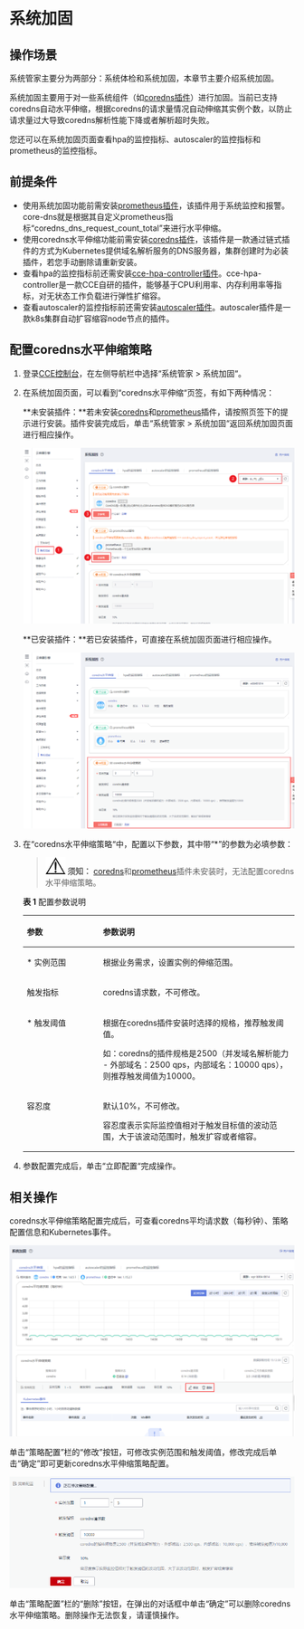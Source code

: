 # 系统加固<a name="cce_01_0219"></a>

## 操作场景<a name="section1874414162512"></a>

系统管家主要分为两部分：系统体检和系统加固，本章节主要介绍系统加固。

系统加固主要用于对一些系统组件（如[coredns插件](CoreDNS（系统资源插件-必装）.md)）进行加固。当前已支持coredns自动水平伸缩，根据coredns的请求量情况自动伸缩其实例个数，以防止请求量过大导致coredns解析性能下降或者解析超时失败。

您还可以在系统加固页面查看hpa的监控指标、autoscaler的监控指标和prometheus的监控指标。

## 前提条件<a name="section168785975413"></a>

-   使用系统加固功能前需安装[prometheus插件](prometheus.md)，该插件用于系统监控和报警。core-dns就是根据其自定义prometheus指标“coredns\_dns\_request\_count\_total”来进行水平伸缩。
-   使用coredns水平伸缩功能前需安装[coredns插件](CoreDNS（系统资源插件-必装）.md)，该插件是一款通过链式插件的方式为Kubernetes提供域名解析服务的DNS服务器，集群创建时为必装插件，若您手动删除请重新安装。
-   查看hpa的监控指标前还需安装[cce-hpa-controller插件](cce-hpa-controller.md)。cce-hpa-controller是一款CCE自研的插件，能够基于CPU利用率、内存利用率等指标，对无状态工作负载进行弹性扩缩容。
-   查看autoscaler的监控指标前还需安装[autoscaler插件](autoscaler.md)。autoscaler插件是一款k8s集群自动扩容缩容node节点的插件。

## 配置coredns水平伸缩策略<a name="section6769155152511"></a>

1.  登录[CCE控制台](https://console.huaweicloud.com/cce2.0/?utm_source=helpcenter)，在左侧导航栏中选择“系统管家  \>  系统加固“。
2.  在系统加固页面，可以看到“coredns水平伸缩“页签，有如下两种情况：

    **未安装插件：**若未安装[coredns](CoreDNS（系统资源插件-必装）.md)和[prometheus](prometheus.md)插件，请按照页签下的提示进行安装。插件安装完成后，单击“系统管家  \>  系统加固“返回系统加固页面进行相应操作。

    ![](figures/unnaming.png)

    **已安装插件：**若已安装插件，可直接在系统加固页面进行相应操作。

    ![](figures/unnaming-(1).png)

3.  在“coredns水平伸缩策略“中，配置以下参数，其中带“\*”的参数为必填参数：

    >![](public_sys-resources/icon-notice.gif) **须知：** 
    >[coredns](CoreDNS（系统资源插件-必装）.md)和[prometheus](prometheus.md)插件未安装时，无法配置coredns水平伸缩策略。

    **表 1**  配置参数说明

    <a name="table16321825732"></a>
    <table><thead align="left"><tr id="row173212251235"><th class="cellrowborder" valign="top" width="28.000000000000004%" id="mcps1.2.3.1.1"><p id="p43211725338"><a name="p43211725338"></a><a name="p43211725338"></a>参数</p>
    </th>
    <th class="cellrowborder" valign="top" width="72%" id="mcps1.2.3.1.2"><p id="p0322102516320"><a name="p0322102516320"></a><a name="p0322102516320"></a>参数说明</p>
    </th>
    </tr>
    </thead>
    <tbody><tr id="row163229255313"><td class="cellrowborder" valign="top" width="28.000000000000004%" headers="mcps1.2.3.1.1 "><p id="p1232219251339"><a name="p1232219251339"></a><a name="p1232219251339"></a>* 实例范围</p>
    </td>
    <td class="cellrowborder" valign="top" width="72%" headers="mcps1.2.3.1.2 "><p id="p173227259312"><a name="p173227259312"></a><a name="p173227259312"></a>根据业务需求，设置实例的伸缩范围。</p>
    </td>
    </tr>
    <tr id="row6334727910"><td class="cellrowborder" valign="top" width="28.000000000000004%" headers="mcps1.2.3.1.1 "><p id="p233592498"><a name="p233592498"></a><a name="p233592498"></a>触发指标</p>
    </td>
    <td class="cellrowborder" valign="top" width="72%" headers="mcps1.2.3.1.2 "><p id="p93701640145120"><a name="p93701640145120"></a><a name="p93701640145120"></a>coredns请求数，不可修改。</p>
    </td>
    </tr>
    <tr id="row111551253912"><td class="cellrowborder" valign="top" width="28.000000000000004%" headers="mcps1.2.3.1.1 "><p id="p51551451293"><a name="p51551451293"></a><a name="p51551451293"></a>* 触发阈值</p>
    </td>
    <td class="cellrowborder" valign="top" width="72%" headers="mcps1.2.3.1.2 "><p id="p673095382011"><a name="p673095382011"></a><a name="p673095382011"></a>根据在coredns插件安装时选择的规格，推荐触发阈值。</p>
    <p id="p1437014065110"><a name="p1437014065110"></a><a name="p1437014065110"></a>如：coredns的插件规格是2500（并发域名解析能力 - 外部域名：2500 qps，内部域名：10000 qps），则推荐触发阈值为10000。</p>
    </td>
    </tr>
    <tr id="row1535723154615"><td class="cellrowborder" valign="top" width="28.000000000000004%" headers="mcps1.2.3.1.1 "><p id="p83591731124620"><a name="p83591731124620"></a><a name="p83591731124620"></a>容忍度</p>
    </td>
    <td class="cellrowborder" valign="top" width="72%" headers="mcps1.2.3.1.2 "><p id="p1736012314462"><a name="p1736012314462"></a><a name="p1736012314462"></a>默认10%，不可修改。</p>
    <p id="p141279460533"><a name="p141279460533"></a><a name="p141279460533"></a>容忍度表示实际监控值相对于触发目标值的波动范围，大于该波动范围时，触发扩容或者缩容。</p>
    </td>
    </tr>
    </tbody>
    </table>

4.  参数配置完成后，单击“立即配置“完成操作。

## 相关操作<a name="section56261087190"></a>

coredns水平伸缩策略配置完成后，可查看coredns平均请求数（每秒钟）、策略配置信息和Kubernetes事件。

![](figures/zh-cn_image_0279903695.png)

单击“策略配置”栏的“修改”按钮，可修改实例范围和触发阈值，修改完成后单击“确定”即可更新coredns水平伸缩策略配置。

![](figures/zh-cn_image_0269909497.png)

单击“策略配置”栏的“删除”按钮，在弹出的对话框中单击“确定”可以删除coredns水平伸缩策略。删除操作无法恢复，请谨慎操作。

